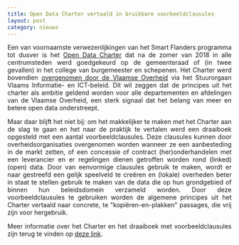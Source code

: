 ```yaml
---
title: Open Data Charter vertaald in bruikbare voorbeeldclausules 
layout: post
category: nieuws
---
```


<div style="text-align: justify;margin-bottom: 1em;">Een van voornaamste verwezenlijkingen van het Smart Flanders programma tot dusver is het <a href="https://smart.flanders.be/open-data-charter/">Open Data Charter</a> dat na de zomer van 2018 in alle centrumsteden werd goedgekeurd op de gemeenteraad of (in twee gevallen) in het college van burgemeester en schepenen. Het Charter werd bovendien <a href="https://overheid.vlaanderen.be/informatie-vlaanderen/ontdek-onze-producten-en-diensten/open-data-bij-de-vlaamse-overheid">overgenomen door de Vlaamse Overheid</a> via het Stuurorgaan Vlaams Informatie- en ICT-beleid. Dit wil zeggen dat de principes uit het charter als ambitie geldend worden voor alle departementen en afdelingen van de Vlaamse Overheid, een sterk signaal dat het belang van meer en betere open data onderstreept.</div>

<div style="text-align: justify;margin-bottom: 1em;">Maar daar blijft het niet bij: om het makkelijker te maken met het Charter aan de slag te gaan en het naar de praktijk te vertalen werd een draaiboek opgesteld met een aantal voorbeeldclausules. Deze clausules kunnen door overheidsorganisaties overgenomen worden wanneer ze een aanbesteding in de markt zetten, of een concessie of contract (her)onderhandelen met een leverancier en er regelingen dienen getroffen worden rond (linked) (open) data. Door van eenvormige clausules gebruik te maken, wordt er naar gestreefd een gelijk speelveld te creëren en (lokale) overheden beter in staat te stellen gebruik te maken van de data die op hun grondgebied of binnen hun beleidsdomein verzameld worden. Door deze voorbeeldclausules te gebruiken worden de algemene principes uit het Charter vertaald naar concrete, te "kopiëren-en-plakken" passages, die vrij zijn voor hergebruik.</div>

<div style="text-align: justify;margin-bottom: 1em;">Meer informatie over het Charter en het draaiboek met voorbeeldclausules zijn terug te vinden op <a href="https://smart.flanders.be/open-data-charter/">deze link</a>.</div>
